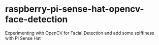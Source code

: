 # raspberry-pi-sense-hat-opencv-face-detection
Experimenting with OpenCV for Facial Detection and add some spiffiness with Pi Sense Hat
